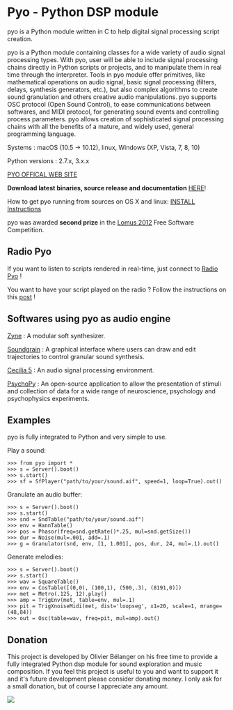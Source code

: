 # Pyo - Python DSP module #

pyo is a Python module written in C to help digital signal processing script 
creation.

pyo is a Python module containing classes for a wide variety of audio signal 
processing types. With pyo, user will be able to include signal processing 
chains directly in Python scripts or projects, and to manipulate them in real 
time through the interpreter. Tools in pyo module offer primitives, like 
mathematical operations on audio signal, basic signal processing (filters, 
delays, synthesis generators, etc.), but also complex algorithms to create 
sound granulation and others creative audio manipulations. pyo supports OSC 
protocol (Open Sound Control), to ease communications between softwares, and 
MIDI protocol, for generating sound events and controlling process parameters. 
pyo allows creation of sophisticated signal processing chains with all the 
benefits of a mature, and widely used, general programming language.

Systems : macOS (10.5 -> 10.12), linux, Windows (XP, Vista, 7, 8, 10)

Python versions : 2.7.x, 3.x.x

[PYO OFFICAL WEB SITE](http://ajaxsoundstudio.com/pyo/)

**Download latest binaries, source release and documentation** [HERE](http://ajaxsoundstudio.com/pyo/)!


How to get pyo running from sources on OS X and linux:
[INSTALL Instructions](http://ajaxsoundstudio.com/pyodoc/compiling.html)

pyo was awarded **second prize** in the [Lomus 2012](http://concours.afim-asso.org/2012/) Free Software Competition.

## Radio Pyo ##

If you want to listen to scripts rendered in real-time, just connect to [Radio Pyo](http://radiopyo.acaia.ca/) !

You want to have your script played on the radio ? Follow the instructions on this
[post](http://acaia.ca/~tiago/posts/introducing-radio-pyo-live-music-in-python/) !

## Softwares using pyo as audio engine ##

[Zyne](https://github.com/belangeo/zyne) : A modular soft synthesizer.

[Soundgrain](http://ajaxsoundstudio.com/software/soundgrain/) : A graphical interface where users can draw and edit trajectories to control granular sound synthesis.

[Cecilia 5](http://ajaxsoundstudio.com/software/cecilia/) : An audio signal processing environment.

[PsychoPy](http://www.psychopy.org/) : An open-source application to allow the presentation of stimuli and collection of data for a wide range of neuroscience, psychology and psychophysics experiments.

## Examples ##

pyo is fully integrated to Python and very simple to use.

Play a sound:

```
>>> from pyo import *
>>> s = Server().boot()
>>> s.start()
>>> sf = SfPlayer("path/to/your/sound.aif", speed=1, loop=True).out()
```

Granulate an audio buffer:

```
>>> s = Server().boot()
>>> s.start()
>>> snd = SndTable("path/to/your/sound.aif")
>>> env = HannTable()
>>> pos = Phasor(freq=snd.getRate()*.25, mul=snd.getSize())
>>> dur = Noise(mul=.001, add=.1)
>>> g = Granulator(snd, env, [1, 1.001], pos, dur, 24, mul=.1).out()
```

Generate melodies:

```
>>> s = Server().boot()
>>> s.start()
>>> wav = SquareTable()
>>> env = CosTable([(0,0), (100,1), (500,.3), (8191,0)])
>>> met = Metro(.125, 12).play()
>>> amp = TrigEnv(met, table=env, mul=.1)
>>> pit = TrigXnoiseMidi(met, dist='loopseg', x1=20, scale=1, mrange=(48,84))
>>> out = Osc(table=wav, freq=pit, mul=amp).out()
```

## Donation ##

This project is developed by Olivier Bélanger on his free time to provide a 
fully integrated Python dsp module for sound exploration and music composition. 
If you feel this project is useful to you and want to support it and it's 
future development please consider donating money. I only ask for a small 
donation, but of course I appreciate any amount.

[![](https://www.paypal.com/en_US/i/btn/btn_donateCC_LG.gif)](https://www.paypal.com/cgi-bin/webscr?cmd=_s-xclick&hosted_button_id=9CA99DH6ES3HA)
